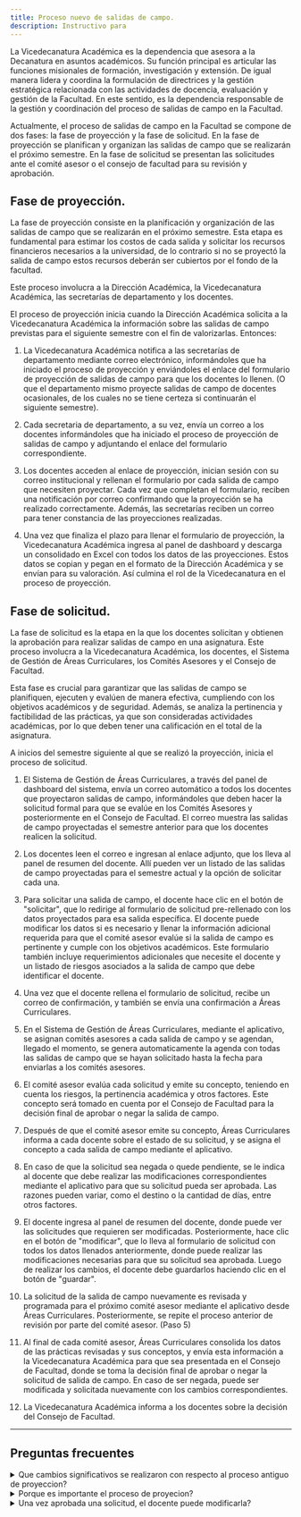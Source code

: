 ```yaml
---
title: Proceso nuevo de salidas de campo.
description: Instructivo para
---
```


La Vicedecanatura Académica es la dependencia que asesora a la Decanatura en asuntos académicos. Su función principal es articular las funciones misionales de formación, investigación y extensión. De igual manera lidera y coordina la formulación de directrices y la gestión estratégica relacionada con las actividades de docencia, evaluación y gestión de la Facultad. En este sentido, es la dependencia responsable de la gestión y coordinación del proceso de salidas de campo en la Facultad.

Actualmente, el proceso de salidas de campo en la Facultad se compone de dos fases: la fase de proyección y la fase de solicitud. En la fase de proyección se planifican y organizan las salidas de campo que se realizarán el próximo semestre. En la fase de solicitud se presentan las solicitudes ante el comité asesor o el consejo de facultad para su revisión y aprobación.

## Fase de proyección.

La fase de proyección consiste en la planificación y organización de las salidas de campo que se realizarán en el próximo semestre. Esta etapa es fundamental para estimar los costos de cada salida y solicitar los recursos financieros necesarios a la universidad, de lo contrario si no se proyectó la salida de campo estos recursos deberán ser cubiertos por el fondo de la facultad.

Este proceso involucra a la Dirección Académica, la Vicedecanatura Académica, las secretarías de departamento y los docentes.

El proceso de proyección inicia cuando la Dirección Académica solicita a la Vicedecanatura Académica la información sobre las salidas de campo previstas para el siguiente semestre con el fin de valorizarlas. Entonces:

1. La Vicedecanatura Académica notifica a las secretarías de departamento mediante correo electrónico, informándoles que ha iniciado el proceso de proyección y enviándoles el enlace del formulario de proyección de salidas de campo para que los docentes lo llenen. (O que el departamento mismo proyecte salidas de campo de docentes ocasionales, de los cuales no se tiene certeza si continuarán el siguiente semestre).

2. Cada secretaria de departamento, a su vez, envía un correo a los docentes informándoles que ha iniciado el proceso de proyección de salidas de campo y adjuntando el enlace del formulario correspondiente.

3. Los docentes acceden al enlace de proyección, inician sesión con su correo institucional y rellenan el formulario por cada salida de campo que necesiten proyectar. Cada vez que completan el formulario, reciben una notificación por correo confirmando que la proyección se ha realizado correctamente. Además, las secretarías reciben un correo para tener constancia de las proyecciones realizadas.

4. Una vez que finaliza el plazo para llenar el formulario de proyección, la Vicedecanatura Académica ingresa al panel de dashboard y descarga un consolidado en Excel con todos los datos de las proyecciones. Estos datos se copian y pegan en el formato de la Dirección Académica y se envían para su valoración. Así culmina el rol de la Vicedecanatura en el proceso de proyección.

## Fase de solicitud.

La fase de solicitud es la etapa en la que los docentes solicitan y obtienen la aprobación para realizar salidas de campo en una asignatura. Este proceso involucra a la Vicedecanatura Académica, los docentes, el Sistema de Gestión de Áreas Curriculares, los Comités Asesores y el Consejo de Facultad.

Esta fase es crucial para garantizar que las salidas de campo se planifiquen, ejecuten y evalúen de manera efectiva, cumpliendo con los objetivos académicos y de seguridad. Además, se analiza la pertinencia y factibilidad de las prácticas, ya que son consideradas actividades académicas, por lo que deben tener una calificación en el total de la asignatura.

A inicios del semestre siguiente al que se realizó la proyección, inicia el proceso de solicitud.

1. El Sistema de Gestión de Áreas Curriculares, a través del panel de dashboard del sistema, envía un correo automático a todos los docentes que proyectaron salidas de campo, informándoles que deben hacer la solicitud formal para que se evalúe en los Comités Asesores y posteriormente en el Consejo de Facultad. El correo muestra las salidas de campo proyectadas el semestre anterior para que los docentes realicen la solicitud.

2. Los docentes leen el correo e ingresan al enlace adjunto, que los lleva al panel de resumen del docente. Allí pueden ver un listado de las salidas de campo proyectadas para el semestre actual y la opción de solicitar cada una. 

3. Para solicitar una salida de campo, el docente hace clic en el botón de "solicitar", que lo redirige al formulario de solicitud pre-rellenado con los datos proyectados para esa salida específica. El docente puede modificar los datos si es necesario y llenar la información adicional requerida para que el comité asesor evalúe si la salida de campo es pertinente y cumple con los objetivos académicos. Este formulario también incluye requerimientos adicionales que necesite el docente y un listado de riesgos asociados a la salida de campo que debe identificar el docente.

4. Una vez que el docente rellena el formulario de solicitud, recibe un correo de confirmación, y también se envía una confirmación a Áreas Curriculares.

5. En el Sistema de Gestión de Áreas Curriculares, mediante el aplicativo, se asignan comités asesores a cada salida de campo y se agendan, llegado el momento, se genera automaticamente la agenda con todas las salidas de campo que se hayan solicitado hasta la fecha para enviarlas a los comités asesores.

6. El comité asesor evalúa cada solicitud y emite su concepto, teniendo en cuenta los riesgos, la pertinencia académica y otros factores. Este concepto será tomado en cuenta por el Consejo de Facultad para la decisión final de aprobar o negar la salida de campo.

7. Después de que el comité asesor emite su concepto, Áreas Curriculares informa a cada docente sobre el estado de su solicitud, y se asigna el concepto a cada salida de campo mediante el aplicativo.

8. En caso de que la solicitud sea negada o quede pendiente, se le indica al docente que debe realizar las modificaciones correspondientes mediante el aplicativo para que su solicitud pueda ser aprobada. Las razones pueden variar, como el destino o la cantidad de días, entre otros factores.

9. El docente ingresa al panel de resumen del docente, donde puede ver las solicitudes que requieren ser modificadas. Posteriormente, hace clic en el botón de "modificar", que lo lleva al formulario de solicitud con todos los datos llenados anteriormente, donde puede realizar las modificaciones necesarias para que su solicitud sea aprobada. Luego de realizar los cambios, el docente debe guardarlos haciendo clic en el botón de "guardar".

10. La solicitud de la salida de campo nuevamente es revisada y programada para el próximo comité asesor mediante el aplicativo desde Áreas Curriculares. Posteriormente, se repite el proceso anterior de revisión por parte del comité asesor. (Paso 5)

11. Al final de cada comité asesor, Áreas Curriculares consolida los datos de las prácticas revisadas y sus conceptos, y envía esta información a la Vicedecanatura Académica para que sea presentada en el Consejo de Facultad, donde se toma la decisión final de aprobar o negar la solicitud de salida de campo. En caso de ser negada, puede ser modificada y solicitada nuevamente con los cambios correspondientes.

12. La Vicedecanatura Académica informa a los docentes sobre la decisión del Consejo de Facultad.

---


## Preguntas frecuentes

<details>

<summary>Que cambios significativos se realizaron con respecto al proceso antiguo de proyeccion?</summary>
En el nuevo proceso de <strong>proyección</strong>, la planificación y organización de las salidas de campo se optimiza mediante un formulario en línea, reemplazando el antiguo formato de Excel. Ahora, la Vicedecanatura Académica notifica a las secretarías de departamento mediante correo electrónico, enviándoles el enlace del formulario para que los docentes lo llenen, y permite la proyección para docentes ocasionales de manera mas sencilla. Las secretarías de departamento informan a los docentes y les envían el enlace del formulario, el cual los docentes completan en línea sin necesidad de enviar nuevamente informacion a las secretarias, recibiendo una confirmación por correo electrónico, y las secretarías reciben copias de estas confirmaciones.
</details>

<details>
<summary>Porque es importante el proceso de proyecion?</summary>
La fase de proyección es fundamental para estimar los costos de cada salida de campo y solicitar los recursos financieros necesarios.
</details>

<details>
<summary>Una vez aprobada una solicitud, el docente puede modificarla?</summary>
...En construccion...
</details>

